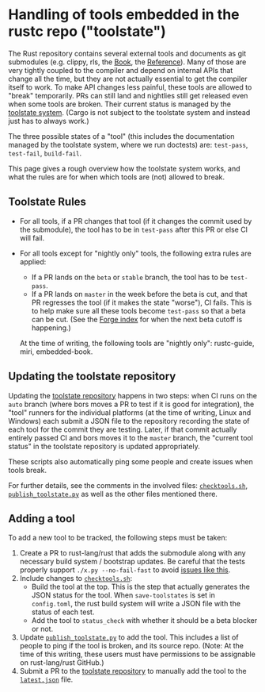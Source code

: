 # Handling of tools embedded in the rustc repo ("toolstate")

The Rust repository contains several external tools and documents as git
submodules (e.g. clippy, rls, the [Book], the [Reference]). Many of those are
very tightly coupled to the compiler and depend on internal APIs that change all
the time, but they are not actually essential to get the compiler itself to
work. To make API changes less painful, these tools are allowed to "break"
temporarily. PRs can still land and nightlies still get released even when some
tools are broken. Their current status is managed by the
[toolstate system][toolstate]. (Cargo is not subject to the toolstate system and
instead just has to always work.)

The three possible states of a "tool" (this includes the documentation managed
by the toolstate system, where we run doctests) are: `test-pass`, `test-fail`,
`build-fail`.

This page gives a rough overview how the toolstate system works, and what the
rules are for when which tools are (not) allowed to break.

## Toolstate Rules

* For all tools, if a PR changes that tool (if it changes the commit used by the
  submodule), the tool has to be in `test-pass` after this PR or else CI will
  fail.

* For all tools except for "nightly only" tools, the following extra rules are applied:
    * If a PR lands on the `beta` or `stable` branch, the tool has to be `test-pass`.
    * If a PR lands on `master` in the week before the beta is cut, and that PR
      regresses the tool (if it makes the state "worse"), CI fails. This is to
      help make sure all these tools become `test-pass` so that a beta can be
      cut. (See the [Forge index][forge] for when the next beta cutoff is
      happening.)

    At the time of writing, the following tools are "nightly only": rustc-guide,
    miri, embedded-book.

## Updating the toolstate repository

Updating the [toolstate repository] happens in two steps: when CI
runs on the `auto` branch (where bors moves a PR to test if it is good for
integration), the "tool" runners for the individual platforms (at the time of
writing, Linux and Windows) each submit a JSON file to the repository recording
the state of each tool for the commit they are testing. Later, if that commit
actually entirely passed CI and bors moves it to the `master` branch, the
"current tool status" in the toolstate repository is updated appropriately.

These scripts also automatically ping some people and create issues when tools
break.

For further details, see the comments in the involved files: [`checktools.sh`],
[`publish_toolstate.py`] as well as the other files mentioned there.

## Adding a tool

To add a new tool to be tracked, the following steps must be taken:

1. Create a PR to rust-lang/rust that adds the submodule along with any
   necessary build system / bootstrap updates. Be careful that the tests
   properly support `./x.py --no-fail-fast` to avoid
   [issues like this](https://github.com/rust-lang/rust/pull/63089).
2. Include changes to [`checktools.sh`]:
    - Build the tool at the top. This is the step that actually generates the
      JSON status for the tool. When `save-toolstates` is set in
      `config.toml`, the rust build system will write a JSON file with the
      status of each test.
    - Add the tool to `status_check` with whether it should be a beta blocker
      or not.
3. Update [`publish_toolstate.py`] to add the tool. This includes a list of
   people to ping if the tool is broken, and its source repo. (Note: At the
   time of this writing, these users must have permissions to be assignable on
   rust-lang/rust GitHub.)
4. Submit a PR to the [toolstate repository] to manually add the tool to the
   [`latest.json`] file.

[`checktools.sh`]: https://github.com/rust-lang/rust/blob/master/src/ci/docker/x86_64-gnu-tools/checktools.sh
[`publish_toolstate.py`]: https://github.com/rust-lang/rust/blob/master/src/tools/publish_toolstate.py
[`latest.json`]: https://github.com/rust-lang-nursery/rust-toolstate/blob/master/_data/latest.json
[Book]: https://doc.rust-lang.org/book/
[Reference]: https://doc.rust-lang.org/reference/
[toolstate]: https://rust-lang-nursery.github.io/rust-toolstate/
[toolstate repository]: https://github.com/rust-lang-nursery/rust-toolstate/
[forge]: ../index.html
